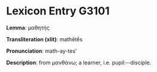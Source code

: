 # Lexicon Entry G3101

**Lemma**: μαθητής

**Transliteration (xlit)**: mathētḗs

**Pronunciation**: math-ay-tes'

**Description**:
from μανθάνω; a learner, i.e. pupil:--disciple.
